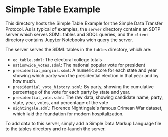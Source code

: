 # Simple Table Example
This directory hosts the Simple Table Example for the Simple Data Transfer Protocol.  As is typical of examples, 
the `server` directory contains an SDTP server which serves SDML tables and SDQL queries, and the `client` directory 
contains Jupyter Notebooks wich query the server.

The server serves the SDML tables in the `tables` directory, which are:
- `ec_table.sdml`: The electoral college totals
- `nationwide_votes.sdml`: The national popular vote for president
- `presidential_margins.sdml`: A numeric score for each state and year showing which party won the presidential election in that year and by how much.
- `presidential_vote_history.sdml`: By party, showing the cumulative percentage of the vote for each party by state and year.
- `presidential_vote.sdml`: The raw data, showing candidate name, party, state, year, votes, and percentage of the vote
- `nightingale.sdml`: Florence Nightingale's famous Crimean War dataset, which laid the foundation for modern hospitalization.

To add data to this server, simply add a Simple Data Markup Language file to the tables directory and re-launch the server.

